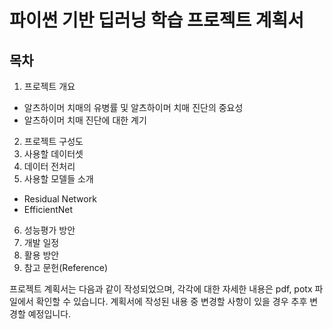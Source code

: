 # 파이썬 기반 딥러닝 학습 프로젝트 계획서

## 목차
1. 프로젝트 개요
  - 알츠하이머 치매의 유병률 및 알츠하이머 치매 진단의 중요성
  - 알츠하이머 치매 진단에 대한 계기
2. 프로젝트 구성도
3. 사용할 데이터셋
4. 데이터 전처리
5. 사용할 모델들 소개
  - Residual Network
  - EfficientNet
6. 성능평가 방안
7. 개발 일정
8. 활용 방안
9. 참고 문헌(Reference)

프로젝트 계획서는 다음과 같이 작성되었으며, 각각에 대한 자세한 내용은 pdf, potx 파일에서 확인할 수 있습니다.
계획서에 작성된 내용 중 변경할 사항이 있을 경우 추후 변경할 예정입니다.
